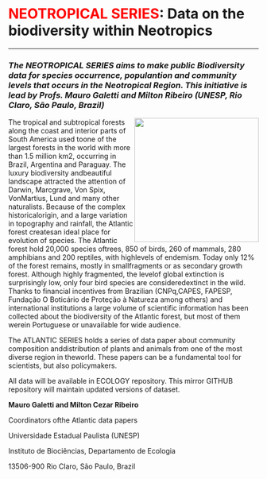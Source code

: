 # <Font color="red">NEOTROPICAL SERIES</font>: Data on the biodiversity within Neotropics
--------------------------------------------------------
### ***The NEOTROPICAL SERIES aims to make public Biodiversity data for species occurrence, populantion and community levels that occurs in the Neotropical Region. This initiative is lead by Profs. Mauro Galetti and Milton Ribeiro (UNESP, Rio Claro, São Paulo, Brazil)***
<img align="right" width="250" src="ats_v01.jpg">
The tropical and subtropical forests along the coast and interior parts of South America used toone of the largest forests in the world with more than 1.5 million km2, occurring in Brazil, Argentina and Paraguay. The luxury biodiversity andbeautiful landscape attracted the attention of Darwin, Marcgrave, Von Spix, VonMartius, Lund and many other naturalists. Because of the complex historicalorigin, and a large variation in topography and rainfall, the Atlantic forest createsan ideal place for evolution of species. The Atlantic forest hold 20,000 species oftrees, 850 of birds, 260 of mammals, 280 amphibians and 200 reptiles, with highlevels of endemism. Today only 12% of the forest remains, mostly in smallfragments or as secondary growth forest. Although highly fragmented, the levelof global extinction is surprisingly low, only four bird species are consideredextinct in the wild. Thanks to financial incentives from Brazilian (CNPq,CAPES, FAPESP, Fundação O Boticário de Proteção à Natureza among others) and international institutions a large volume of scientific information has been collected about the biodiversity of the Atlantic forest, but most of them werein Portuguese or unavailable for wide audience. 

The ATLANTIC SERIES holds a series of data paper about community composition anddistribution of plants and animals from one of the most diverse region in theworld. These papers can be a fundamental tool for scientists, but also policymakers.

 All data will be available in ECOLOGY repository. This mirror GITHUB repository will maintain updated versions of dataset.

**Mauro Galetti and Milton Cezar Ribeiro**

Coordinators ofthe Atlantic data papers

Universidade Estadual Paulista (UNESP)

Instituto de Biociências, Departamento de Ecologia

13506-900 Rio Claro, São Paulo, Brazil
